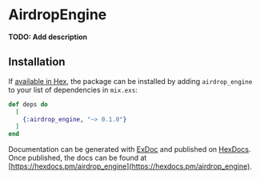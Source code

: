 # AirdropEngine

**TODO: Add description**

## Installation

If [available in Hex](https://hex.pm/docs/publish), the package can be installed
by adding `airdrop_engine` to your list of dependencies in `mix.exs`:

```elixir
def deps do
  [
    {:airdrop_engine, "~> 0.1.0"}
  ]
end
```

Documentation can be generated with [ExDoc](https://github.com/elixir-lang/ex_doc)
and published on [HexDocs](https://hexdocs.pm). Once published, the docs can
be found at [https://hexdocs.pm/airdrop_engine](https://hexdocs.pm/airdrop_engine).

